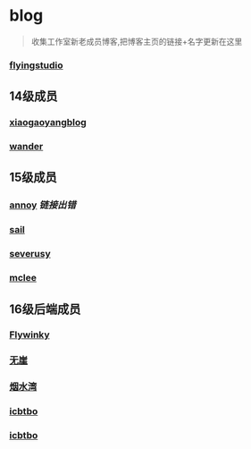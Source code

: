 # blog
>收集工作室新老成员博客,把博客主页的链接+名字更新在这里

### [flyingstudio](http://blog.flyingstudio.online/)

## 14级成员
### [xiaogaoyangblog](https://blog.xgy666.cn/)
### [wander](http://wander.leanote.com/) 

## 15级成员
### [annoy](http://www.cumter.cn/)  *链接出错*
### [sail](http://www.sail.name/)  
### [severusy](https://severusy.github.io/)
### [mclee](http://blog.leanote.com/mclee)


## 16级后端成员
### [Flywinky](http://flywinky.top/)
### [无崖](http://wuya00.top/)
### [烟水湾](https://qzdchw.github.io/)
### [icbtbo](https://icbtbo.github.io/)
### [icbtbo](https://icbtbo.github.io/)


